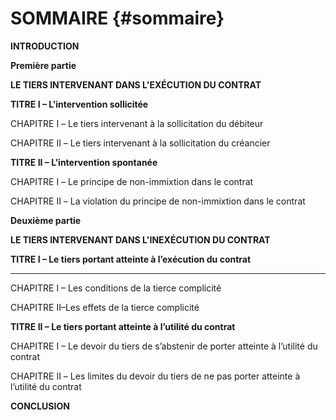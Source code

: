 # SOMMAIRE {#sommaire}

**INTRODUCTION**

**Première partie**

**LE TIERS INTERVENANT DANS L&#039;EXÉCUTION DU CONTRAT**

**TITRE I – L’intervention sollicitée**

CHAPITRE I _–_ Le tiers intervenant à la sollicitation du débiteur

CHAPITRE II _–_ Le tiers intervenant à la sollicitation du créancier

**TITRE II – L’intervention spontanée**

CHAPITRE I _–_ Le principe de non-immixtion dans le contrat

CHAPITRE II _–_ La violation du principe de non-immixtion dans le contrat

**Deuxième partie**

**LE TIERS INTERVENANT DANS L&#039;INEXÉCUTION DU CONTRAT**

**TITRE I – Le tiers portant atteinte à l’exécution du contrat**

****

CHAPITRE I – Les conditions de la tierce complicité

CHAPITRE II–Les effets de la tierce complicité

**TITRE II – Le tiers portant atteinte à l’utilité du contrat**

CHAPITRE I – Le devoir du tiers de s’abstenir de porter atteinte à l’utilité du contrat

CHAPITRE II _–_ Les limites du devoir du tiers de ne pas porter atteinte à l’utilité du contrat

**CONCLUSION**